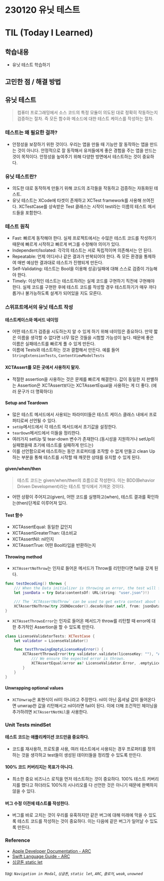 230120 유닛 테스트
===
TIL (Today I Learned)
===
학습내용
---
- 유닛 테스트 학습하기

## 고민한 점 / 해결 방법

## 유닛 테스트
> 컴퓨터 프로그래밍에서 소스 코드의 특정 모듈이 의도된 대로 정확히 작동하는지 검증하는 절차. 즉 모든 함수와 메소드에 대한 테스트 케이스를 작성하는 절차.

### 테스트는 왜 필요한 걸까?
- 안정성을 보장하기 위한 것이다. 우리는 앱을 만들 때 기능만 잘 동작하는 앱을 만드는 것이 아니다. 안정적으로 잘 동작해서 유저들에게 좋은 경험을 주는 앱을 만드는 것이 목적이다. 안정성을 높여주기 위해 다양한 방면에서 테스트하는 것이 중요하다.

### 유닛 테스트란?
- 의도한 대로 동작하게 만들기 위해 코드의 조각들을 작동하고 검증하는 자동화된 테스트.
- 유닛 테스트는 XCode에 타겟이 존재하고 XCTest framework를 사용해 쓰여진다. XCTestCase를 상속받은 Test 클래스는 시작이 test라는 이름의 테스트 메서드들을 포함한다.

### 테스트 원칙
- Fast: 빠르게 동작해야 한다. 실제 프로젝트에서는 수많은 테스트 코드를 작성하기 때문에 빠르게 시작하고 빠르게 버그를 수정해야 의미가 있다.
- Independent/Isolated: 각각의 테스트는 서로 독립적이며 의존해서는 안 된다. 
- Repeatable: 언제 어디서나 같은 결과가 반복되어야 한다. 즉 모든 환경을 통제하여 매번 예상한 결과대로 테스트가 진행되게 만든다.
- Self-Validating: 테스트는 Bool을 이용해 성공/실패에 대해 스스로 검증이 가능해야 한다. 
- Timely: 이상적인 테스트는 테스트하려는 실제 코드를 구현하기 직전에 구현해야 한다. 실제 코드를 구현한 후에 테스트 코드를 작성할 경우 테스트하기가 매우 까다롭거나 불가능하도록 설계가 되어있을 지도 모른다.

### 스위프트에서의 유닛 테스트 작성
#### 테스트케이스와 메서드 네이밍
- 어떤 테스트가 검증을 시도하는지 알 수 있게 하기 위해 네이밍은 중요하다. 만약 짧은 이름을 생각할 수 없다면 너무 많은 것들을 시험할 가능성이 높다. 때문에 좋은 이름은 실패테스트를 빠르게 풀 수 있게 만든다.
- 이름에 Tests와 테스트하는 것과 결합해서 만든다. 예를 들어 `StringExtensionTests`, `ContentViewModelTests`

#### XCTAssert를 모든 곳에서 사용하지 말자.
- 적절한 assertion을 사용하는 것은 문제를 빠르게 해결한다. 값이 동일한 지 판별하는 Assertion은 XCTAssert보다는 XCTAssertEqual을 사용하는 게 더 좋다. (에러 문구가 더 명확하다)

#### Setup and Teardown
- 많은 테스트 메서드에서 사용되는 파라미터들은 테스트 케이스 클래스 내에서 프로퍼티로써 선언될 수 있다.
- `setUp`메서드에서 각 테스트 메서드에서 초기값을 설정한다.
- `tearDown`메서드에서 이들을 정리한다.
- 여러가지 setUp 및 tear-down 변수가 존재한다.(동시성을 지원하거나 setUp이 실패했을때 초기에 테스트를 실패하게 만드는)
- 이를 선언함으로써 테스트하는 동안 프로퍼티를 조작할 수 없게 만들고 clean Up하는 부분을 통해 테스트를 시작할 때 깨끗한 상태를 유지할 수 있게 된다.

#### given/when/then
> 테스트 코드는 given/when/then의 흐름으로 작성한다. 이는 BDD(Behavior Driven Development)라는 테스트 방식에서 가져온 것이다. 
- 어떤 상황이 주어지고(given), 어떤 코드를 실행하고(when), 테스트 결과를 확인하는(then)단계로 이루어져 있다.

#### Test 함수
- XCTAssertEqual: 동일한 값인지
- XCTAssertGreaterThan: 대소비교
- XCTAssertNil: nil인지 
- XCTAssertTrue: 어떤 Bool타입을 반환하는지

#### Throwing method
- `XCTAssertNoThrow`는 인자로 들어온 메서드가 Throw를 리턴한다면 fail을 갖게 된다. 
```swift
func testDecoding() throws {
    /// When the Data initializer is throwing an error, the test will fail.
    let jsonData = try Data(contentsOf: URL(string: "user.json")!)

    /// The `XCTAssertNoThrow` can be used to get extra context about the throw
    XCTAssertNoThrow(try JSONDecoder().decode(User.self, from: jsonData)) // fail
}
```
- `XCTAssetThrowsError`는 인자로 들어온 메서드가 throw를 리턴할 때 error에 대한 추가적인 Assertion을 할 수 있도록 만든다.
```swift
class LicenseValidatorTests: XCTestCase {
    let validator = LicenseValidator()

    func testThrowingEmptyLicenseKeyError() {
        XCTAssertThrowsError(try validator.validate(licenseKey: ""), "An empty license key error should be thrown") { error in
            /// We ensure the expected error is thrown.
            XCTAssertEqual(error as? LicenseValidator.Error, .emptyLicenseKey)
        }
    }
}
```

#### Unwrapping optional values
- `XCTUnwrap`은 표현식이 nil이 아니라고 주장한다. nil이 아닌 옵셔널 값이 들어온다면 unwrap한 값을 리턴해서고 nil이라면 fail이 된다. 이에 더해 조건적인 체이닝을 추가하려면 `XCTAssertNotNil`을 사용한다.


### Unit Tests mindSet
#### 테스트 코드는 애플리케이션 코드만큼 중요하다. 
- 코드를 재사용하, 프로토콜 사용, 여러 테스트에서 사용되는 경우 프로퍼티를 정의하는 것을 생각하고 test들이 생성된 데이터들을 정리할 수 있도록 만든다.

#### 100% 코드 커버리지는 목표가 아니다. 
- 최소한 중요 비즈니스 로직을 먼저 테스트하는 것이 중요하다. 100% 테스트 커버리지를 했다고 하더라도 100%의 시나리오를 다 선언한 것은 아니기 때문에 완벽하지 않을 수 있다.

#### 버그 수정 이전에 테스트를 작성한다.
- 버그를 바로 고치는 것이 우리를 유혹하지만 같은 버그에 대해 미래에 막을 수 있도록 테스트 코드를 작성하는 것이 중요하다. 이는 다음에 같은 버그가 일어날 수 있도록 만든다.










### Reference
- [Apple Developer Documentation - ARC](https://docs.swift.org/swift-book/LanguageGuide/AutomaticReferenceCounting.html)
- [Swift Language Guide - ARC](https://jusung.gitbook.io/the-swift-language-guide/language-guide/23-automatic-reference-counting#unowned-references-and-implicitly-unwrapped-optional-properties)
- [싱글톤 static let](https://lietenant-k.tistory.com/42)

###### tag: `Navigation in Modal`, `싱글톤`, `static let`, `ARC`, `클로저`, `weak`, `unowned`
